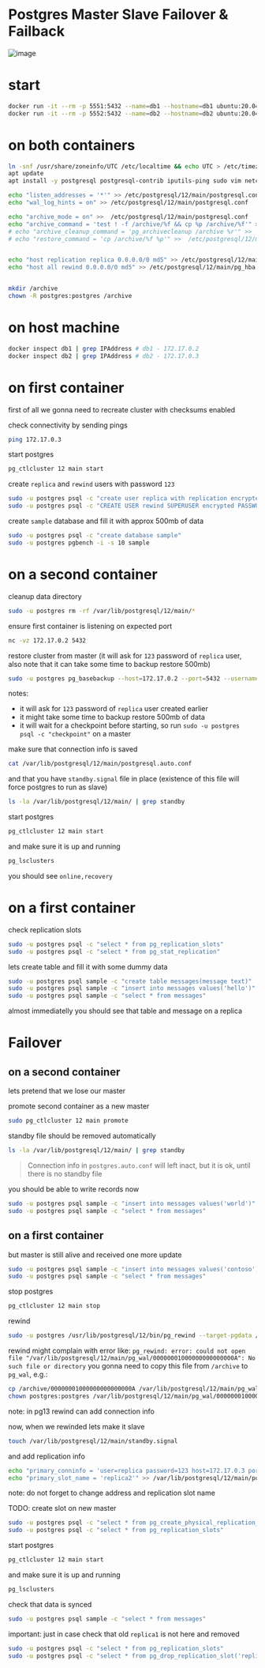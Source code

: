 # Postgres Master Slave Failover & Failback

![image](https://img.youtube.com/vi/lnY9MIyiALY/0.jpg)

# start

```bash
docker run -it --rm -p 5551:5432 --name=db1 --hostname=db1 ubuntu:20.04 bash
docker run -it --rm -p 5552:5432 --name=db2 --hostname=db2 ubuntu:20.04 bash
```

# on both containers

```bash
ln -snf /usr/share/zoneinfo/UTC /etc/localtime && echo UTC > /etc/timezone
apt update
apt install -y postgresql postgresql-contrib iputils-ping sudo vim netcat

echo "listen_addresses = '*'" >> /etc/postgresql/12/main/postgresql.conf
echo "wal_log_hints = on" >> /etc/postgresql/12/main/postgresql.conf

echo "archive_mode = on" >>  /etc/postgresql/12/main/postgresql.conf
echo "archive_command = 'test ! -f /archive/%f && cp %p /archive/%f'" >>  /etc/postgresql/12/main/postgresql.conf
# echo "archive_cleanup_command = 'pg_archivecleanup /archive %r'" >>  /etc/postgresql/12/main/postgresql.conf
# echo "restore_command = 'cp /archive/%f %p'" >>  /etc/postgresql/12/main/postgresql.conf


echo "host replication replica 0.0.0.0/0 md5" >> /etc/postgresql/12/main/pg_hba.conf
echo "host all rewind 0.0.0.0/0 md5" >> /etc/postgresql/12/main/pg_hba.conf


mkdir /archive
chown -R postgres:postgres /archive
```

# on host machine

```bash
docker inspect db1 | grep IPAddress # db1 - 172.17.0.2
docker inspect db2 | grep IPAddress # db2 - 172.17.0.3
```

# on first container

first of all we gonna need to recreate cluster with checksums enabled

check connectivity by sending pings

```bash
ping 172.17.0.3
```

start postgres

```bash
pg_ctlcluster 12 main start
```

create `replica` and `rewind` users with password `123`

```bash
sudo -u postgres psql -c "create user replica with replication encrypted password '123'"
sudo -u postgres psql -c "CREATE USER rewind SUPERUSER encrypted PASSWORD '123'"
```

create `sample` database and fill it with approx 500mb of data

```bash
sudo -u postgres psql -c "create database sample"
sudo -u postgres pgbench -i -s 10 sample
```

# on a second container

cleanup data directory

```bash
sudo -u postgres rm -rf /var/lib/postgresql/12/main/*
```

ensure first container is listening on expected port

```bash
nc -vz 172.17.0.2 5432
```

restore cluster from master (it will ask for `123` password of `replica` user, also note that it can take some time to backup restore 500mb)

```bash
sudo -u postgres pg_basebackup --host=172.17.0.2 --port=5432 --username=replica --pgdata=/var/lib/postgresql/12/main/ --progress --write-recovery-conf --create-slot --slot=replica1
```

notes:

- it will ask for `123` password of `replica` user created earlier
- it might take some time to backup restore 500mb of data
- it will wait for a checkpoint before starting, so run `sudo -u postgres psql -c "checkpoint"` on a master


make sure that connection info is saved

```bash
cat /var/lib/postgresql/12/main/postgresql.auto.conf
```

and that you have `standby.signal` file in place (existence of this file will force postgres to run as slave)

```bash
ls -la /var/lib/postgresql/12/main/ | grep standby
```

start postgres

```bash
pg_ctlcluster 12 main start
```

and make sure it is up and running

```bash
pg_lsclusters
```

you should see `online,recovery`

# on a first container

check replication slots

```bash
sudo -u postgres psql -c "select * from pg_replication_slots"
sudo -u postgres psql -c "select * from pg_stat_replication"
```

lets create table and fill it with some dummy data

```bash
sudo -u postgres psql sample -c "create table messages(message text)"
sudo -u postgres psql sample -c "insert into messages values('hello')"
sudo -u postgres psql sample -c "select * from messages"
```

almost immediatelly you should see that table and message on a replica

# Failover

## on a second container

lets pretend that we lose our master

promote second container as a new master

```bash
sudo pg_ctlcluster 12 main promote
```

standby file should be removed automatically

```bash
ls -la /var/lib/postgresql/12/main/ | grep standby
```

> Connection info in `postgres.auto.conf` will left inact, but it is ok, until there is no standby file

you should be able to write records now

```bash
sudo -u postgres psql sample -c "insert into messages values('world')"
sudo -u postgres psql sample -c "select * from messages"
```

## on a first container

but master is still alive and received one more update

```bash
sudo -u postgres psql sample -c "insert into messages values('contoso')"
sudo -u postgres psql sample -c "select * from messages"
```

stop postgres

```bash
pg_ctlcluster 12 main stop
```

rewind

```bash
sudo -u postgres /usr/lib/postgresql/12/bin/pg_rewind --target-pgdata /var/lib/postgresql/12/main --source-server="postgresql://rewind:123@172.17.0.3:5432/sample" --progress
```

rewind might complain with error like: `pg_rewind: error: could not open file "/var/lib/postgresql/12/main/pg_wal/00000001000000000000000A": No such file or directory` you gonna need to copy this file from `/archive` to `pg_wal`, e.g.:

```bash
cp /archive/00000001000000000000000A /var/lib/postgresql/12/main/pg_wal/
chown postgres:postgres /var/lib/postgresql/12/main/pg_wal/00000001000000000000000A
```

note: in pg13 rewind can add connection info

now, when we rewinded lets make it slave

```bash
touch /var/lib/postgresql/12/main/standby.signal
```

and add replication info

```bash
echo "primary_conninfo = 'user=replica password=123 host=172.17.0.3 port=5432 sslmode=prefer sslcompression=0 gssencmode=prefer krbsrvname=postgres target_session_attrs=any'" >> /var/lib/postgresql/12/main/postgresql.auto.conf
echo "primary_slot_name = 'replica2'" >> /var/lib/postgresql/12/main/postgresql.auto.conf
```

note: do not forget to change address and replication slot name


TODO: create slot on new master

```bash
sudo -u postgres psql -c "select * from pg_create_physical_replication_slot('replica2')"
sudo -u postgres psql -c "select * from pg_replication_slots"
```

start postgres

```bash
pg_ctlcluster 12 main start
```

and make sure it is up and running

```bash
pg_lsclusters
```

check that data is synced

```bash
sudo -u postgres psql sample -c "select * from messages"
```

important: just in case check that old `replica1` is not here and removed

```bash
sudo -u postgres psql -c "select * from pg_replication_slots"
sudo -u postgres psql -c "select * from pg_drop_replication_slot('replica1')"
```
